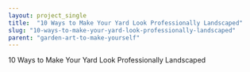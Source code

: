 ```yaml
---
layout: project_single
title:  "10 Ways to Make Your Yard Look Professionally Landscaped"
slug: "10-ways-to-make-your-yard-look-professionally-landscaped"
parent: "garden-art-to-make-yourself"
---
```

10 Ways to Make Your Yard Look Professionally Landscaped